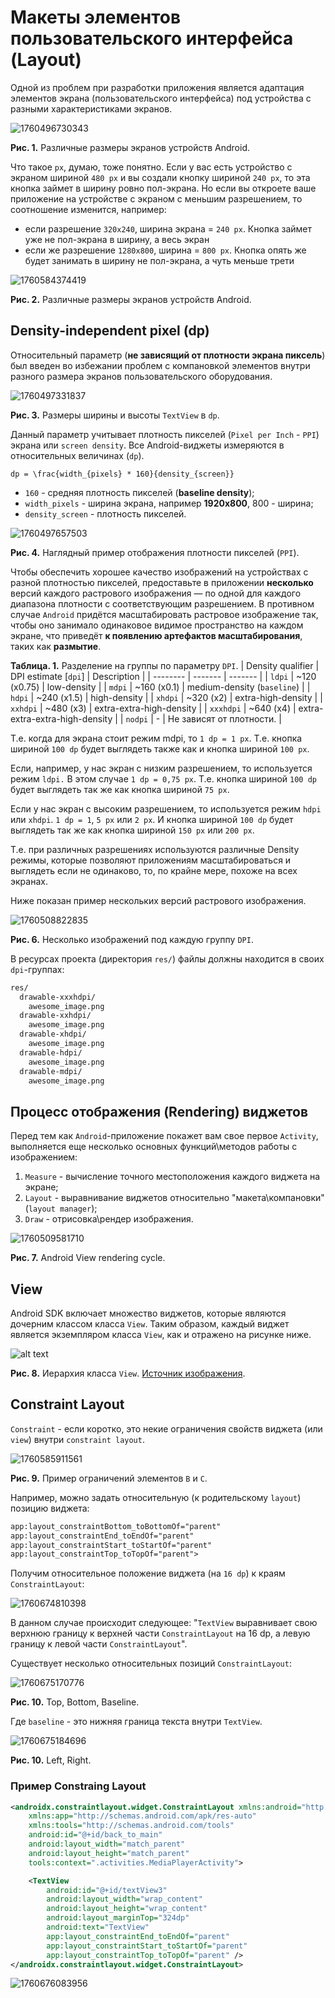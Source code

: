 # Макеты элементов пользовательского интерфейса (Layout)

Одной из проблем при разработки приложения является адаптация элементов экрана (пользовательского интерфейса) под устройства с разными характеристиками экранов. 

![1760496730343](image/app_layout/1760496730343.png)

**Рис. 1.** Различные размеры экранов устройств Android.

Что такое `px`, думаю, тоже понятно. Если у вас есть устройство с экраном шириной `480 px` и вы создали кнопку шириной `240 px`, то эта кнопка займет в ширину ровно пол-экрана. Но если вы откроете ваше приложение на устройстве с экраном с меньшим разрешением, то соотношение  изменится, например:
- если разрешение `320х240`, ширина экрана = `240 px`. Кнопка займет уже не пол-экрана в ширину, а весь экран
- если же разрешение `1280х800`, ширина = `800 px`. Кнопка опять же будет занимать в ширину не пол-экрана, а чуть меньше трети

![1760584374419](image/app_layout/1760584374419.png)

**Рис. 2.** Различные размеры экранов устройств Android.

## Density-independent pixel (dp)

Относительный параметр (**не зависящий от плотности экрана пиксель**) был введен во избежании проблем с компановкой элементов внутри разного размера экранов пользовательского оборудования.

![1760497331837](image/app_layout/1760497331837.png)

**Рис. 3.** Размеры ширины и высоты `TextView` в `dp`.

Данный параметр учитывает плотность пикселей (`Pixel per Inch` - `PPI`) экрана или `screen density`.
Все Android-виджеты измеряются в относительных величинах (`dp`). 

````{math}
dp = \frac{width_{pixels} * 160}{density_{screen}}
````

- `160` - средняя плотность пикселей (**baseline density**);
- `width_pixels` - ширина экрана, например **1920x800**, 800 - ширина;
- `density_screen` - плотность пикселей.

![1760497657503](image/app_layout/1760497657503.png)

**Рис. 4.** Наглядный пример отображения плотности пикселей (`PPI`).

<!-- ![1760500976124](image/app_layout/1760500976124.png)

**Рис. 5.** Пример одинакового размера экрана, но разной плотностью пикселей. -->

Чтобы обеспечить хорошее качество изображений на устройствах с разной плотностью пикселей, предоставьте в приложении **несколько** версий каждого растрового изображения — по одной для каждого диапазона плотности с соответствующим разрешением. В противном случае `Android` придётся масштабировать растровое изображение так, чтобы оно занимало одинаковое видимое пространство на каждом экране, что приведёт **к появлению артефактов масштабирования**, таких как **размытие**.

**Таблица. 1.** Разделение на группы по параметру `DPI`.
| Density qualifier     | DPI estimate [`dpi`]      | Description                       |
| --------              | -------                   | -------                           |
| `ldpi`                | ~120   (x0.75)            |   low-density                     |
| `mdpi`                | ~160   (x0.1)             |   medium-density (`baseline`)     |
| `hdpi`                | ~240   (x1.5)             |   high-density                    |
| `xhdpi`               | ~320   (x2)               |   extra-high-density              |
| `xxhdpi`              | ~480   (x3)               |   extra-extra-high-density        |
| `xxxhdpi`             | ~640   (x4)               |   extra-extra-extra-high-density  |
| `nodpi`               | -                         |   Не зависят от плотности.        |

Т.е. когда для экрана стоит режим mdpi, то `1 dp = 1 px`. Т.е. кнопка шириной `100 dp` будет выглядеть также как и кнопка шириной `100 px`.

Если, например, у нас экран с низким разрешением, то используется режим `ldpi.` В этом случае `1 dp = 0,75 px`. Т.е. кнопка шириной `100 dp` будет выглядеть так же как кнопка шириной `75 px`.

Если у нас экран с высоким разрешением, то используется режим `hdpi` или `xhdpi`. `1 dp = 1`, `5 px` или `2 px`. И кнопка шириной `100 dp` будет выглядеть так же как кнопка шириной `150 px` или `200 px`.

Т.е. при различных разрешениях используются различные Density режимы, которые позволяют приложениям масштабироваться и выглядеть если не одинаково, то, по крайне мере, похоже на всех экранах.

Ниже показан пример нескольких версий растрового изображения.

![1760508822835](image/app_layout/1760508822835.png)

**Рис. 6.** Несколько изображений под каждую группу `DPI`.

В ресурсах проекта (директория `res/`) файлы должны находится в своих `dpi`-группах:
```xml
res/
  drawable-xxxhdpi/
    awesome_image.png
  drawable-xxhdpi/
    awesome_image.png
  drawable-xhdpi/
    awesome_image.png
  drawable-hdpi/
    awesome_image.png
  drawable-mdpi/
    awesome_image.png
```

## Процесс отображения (Rendering) виджетов

Перед тем как `Android`-приложение покажет вам свое первое `Activity`, выполняется еще несколько основных функций\методов работы с изображением:

1. `Measure` - вычисление точного местоположения каждого виджета на экране;
2. `Layout` - выравнивание виджетов относительно "макета\компановки" (`layout manager`);
3. `Draw` - отрисовка\рендер изображения. 

![1760509581710](image/app_layout/1760509581710.png)

**Рис. 7.** Android View rendering cycle.

## View
Android SDK включает множество виджетов, которые являются дочерним классом класса `View`. Таким образом, каждый виджет является экземпляром класса `View`, как и отражено на рисунке ниже. 

![alt text](https://github.com/sibsutisTelecomDep/blog/blob/main/book/figures/android/android_class_hierarchy_view.svg?raw=true )

**Рис. 8.** Иерархия класса `View`. [Источник изображения](https://www.mathematik.uni-marburg.de/~thormae/lectures/graphics1/media/vectorart/android_class_hierarchy_view.svg).

## Constraint Layout

`Constraint` - если коротко, это некие ограничения свойств виджета (или `view`) внутри `constraint layout`. 

![1760585911561](image/app_layout/1760585911561.png)

**Рис. 9.** Пример ограничений элементов `B` и `С`.

Например, можно задать относительную (к родительскому `layout`) позицию виджета:

```xml
app:layout_constraintBottom_toBottomOf="parent"
app:layout_constraintEnd_toEndOf="parent"
app:layout_constraintStart_toStartOf="parent"
app:layout_constraintTop_toTopOf="parent">
```
Получим относительное положение виджета (на `16 dp`) к краям `ConstraintLayout`:

![1760674810398](image/app_layout/1760674810398.png)

В данном случае происходит следующее: "`TextView` выравнивает свою верхнюю границу к верхней части `ConstraintLayout` на 16 dp, а левую границу к левой части `ConstraintLayout`".


Существует несколько относительных позиций `ConstraintLayout`:


![1760675170776](image/app_layout/1760675170776.png)

**Рис. 10.** Top, Bottom, Baseline. 

Где `baseline` - это нижняя граница текста внутри `TextView`.


![1760675184696](image/app_layout/1760675184696.png)

**Рис. 10.** Left, Right. 

### Пример Constraing Layout

```xml
<androidx.constraintlayout.widget.ConstraintLayout xmlns:android="http://schemas.android.com/apk/res/android"
    xmlns:app="http://schemas.android.com/apk/res-auto"
    xmlns:tools="http://schemas.android.com/tools"
    android:id="@+id/back_to_main"
    android:layout_width="match_parent"
    android:layout_height="match_parent"
    tools:context=".activities.MediaPlayerActivity">

    <TextView
        android:id="@+id/textView3"
        android:layout_width="wrap_content"
        android:layout_height="wrap_content"
        android:layout_marginTop="324dp"
        android:text="TextView"
        app:layout_constraintEnd_toEndOf="parent"
        app:layout_constraintStart_toStartOf="parent"
        app:layout_constraintTop_toTopOf="parent" />
</androidx.constraintlayout.widget.ConstraintLayout>
```
![1760676083956](image/app_layout/1760676083956.png)











